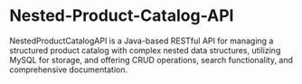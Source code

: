 # Nested-Product-Catalog-API
NestedProductCatalogAPI is a Java-based RESTful API for managing a structured product catalog with complex nested data structures, utilizing MySQL for storage, and offering CRUD operations, search functionality, and comprehensive documentation.
